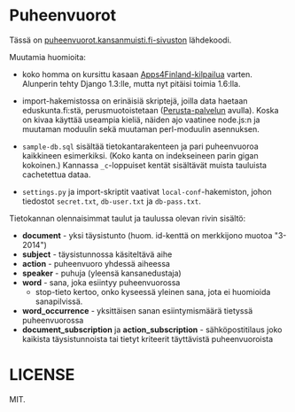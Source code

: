 Puheenvuorot
============

Tässä on [puheenvuorot.kansanmuisti.fi-sivuston](http://puheenvuorot.kansanmuisti.fi/) lähdekoodi.

Muutamia huomioita:

* koko homma on kursittu kasaan [Apps4Finland-kilpailua](http://www.apps4finland.fi/sovellus-puheenvuorot-kansanmuisti-fi/) varten. Alunperin tehty Django 1.3:lle, mutta nyt pitäisi toimia 1.6:lla.

* import-hakemistossa on erinäisiä skriptejä, joilla data haetaan eduskunta.fi:stä, perusmuotoistetaan ([Perusta-palvelun](http://perusta.kansanmuisti.fi/perusta/) avulla). Koska on kivaa käyttää useampia kieliä, näiden ajo vaatinee node.js:n ja muutaman moduulin sekä muutaman perl-moduulin asennuksen.

* `sample-db.sql` sisältää tietokantarakenteen ja pari puheenvuoroa kaikkineen esimerkiksi. (Koko kanta on indekseineen parin gigan kokoinen.) Kannassa `_c`-loppuiset kentät sisältävät muista tauluista cachetettua dataa.

* `settings.py` ja import-skriptit vaativat `local-conf`-hakemiston, johon tiedostot `secret.txt`, `db-user.txt` ja `db-pass.txt`.

Tietokannan olennaisimmat taulut ja taulussa olevan rivin sisältö:

* **document** - yksi täysistunto (huom. id-kenttä on merkkijono muotoa "3-2014")
* **subject** - täysistunnossa käsiteltävä aihe
* **action** - puheenvuoro yhdessä aiheessa
* **speaker** - puhuja (yleensä kansanedustaja)
* **word** - sana, joka esiintyy puheenvuorossa
  * stop-tieto kertoo, onko kyseessä yleinen sana, jota ei huomioida sanapilvissä.
* **word_occurrence** - yksittäisen sanan esiintymismäärä tietyssä puheenvuorossa
* **document_subscription** ja **action_subscription** - sähköpostitilaus joko kaikista täysistunnoista tai tietyt kriteerit täyttävistä puheenvuoroista

LICENSE
=======

MIT.
